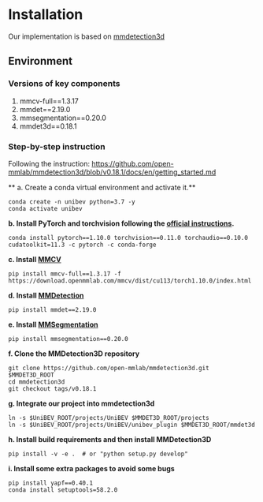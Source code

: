 # Installation
Our implementation is based on [mmdetection3d](https://github.com/open-mmlab/mmdetection3d/tree/v0.18.1)

## Environment
### Versions of key components
1. mmcv-full==1.3.17
2. mmdet==2.19.0
3. mmsegmentation==0.20.0
4. mmdet3d==0.18.1 

### Step-by-step instruction
Following the instruction: https://github.com/open-mmlab/mmdetection3d/blob/v0.18.1/docs/en/getting_started.md

** a. Create a conda virtual environment and activate it.** 
```shell
conda create -n unibev python=3.7 -y
conda activate unibev
```

**b. Install PyTorch and torchvision following the [official instructions](https://pytorch.org/).**

```shell
conda install pytorch==1.10.0 torchvision==0.11.0 torchaudio==0.10.0 cudatoolkit=11.3 -c pytorch -c conda-forge
```

**c. Install [MMCV](https://github.com/open-mmlab/mmcv/blob/v1.3.17/docs/get_started/installation.md)**

```shell
pip install mmcv-full==1.3.17 -f https://download.openmmlab.com/mmcv/dist/cu113/torch1.10.0/index.html
```

**d. Install [MMDetection](https://github.com/open-mmlab/mmdetection)**
```shell
pip install mmdet==2.19.0
```

**e. Install [MMSegmentation](https://github.com/open-mmlab/mmsegmentation)**
```shell
pip install mmsegmentation==0.20.0
```

**f. Clone the MMDetection3D repository**
```shell
git clone https://github.com/open-mmlab/mmdetection3d.git $MMDET3D_ROOT
cd mmdetection3d
git checkout tags/v0.18.1
```
**g. Integrate our project into mmdetection3d**
```shell
ln -s $UniBEV_ROOT/projects/UniBEV $MMDET3D_ROOT/projects
ln -s $UniBEV_ROOT/projects/UniBEV/unibev_plugin $MMDET3D_ROOT/mmdet3d
```

**h. Install build requirements and then install MMDetection3D**
```shell
pip install -v -e .  # or "python setup.py develop"
```

**i. Install some extra packages to avoid some bugs**
```shell 
pip install yapf==0.40.1
conda install setuptools=58.2.0
```